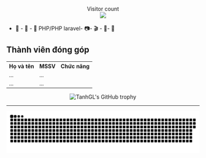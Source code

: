 <p align="center"> 
  Visitor count<br>
  <img src="https://profile-counter.glitch.me/TanhGL/count.svg" />
</p>

- 📣 - 🐍 - 💬  PHP/PHP laravel- 📷- 🎬 - 🎨- 📱
                     
<html>

<body>

<h2>Thành viên đóng góp</h2>

<table style="width:100%">
  <tr>
    <th>Họ và tên</th>
    <th>MSSV</th>
    <th>Chức năng</th>
  </tr>
  <tr>
    <td>...</td>
    <td>...</td>
   
  </tr>
 
   <tr>
    <td>...</td>
    <td>...</td>
  
  </tr>
</table>


<div align="center">
  <img src="https://github-profile-trophy.vercel.app/?username=TanhGL&column=-1" alt="TanhGL's GitHub trophy">
</div>

<hr>



<a href=#><img src="contributions.svg"></a>




